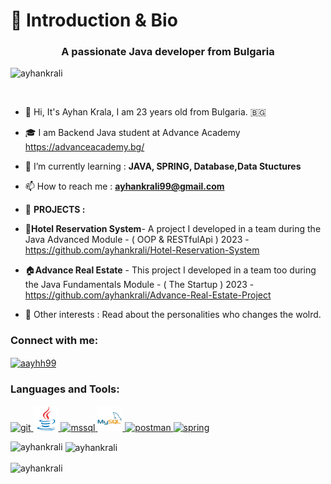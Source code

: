 
<h1 align="left">👋 Introduction & Bio </h1>
<h3 align="center">A passionate Java developer from Bulgaria</h1>

<p align="left"> <img src="https://komarev.com/ghpvc/?username=ayhankrali&label=Profile%20views&color=0e75b6&style=flat" alt="ayhankrali" /> </p>

<p align="left"> <a href="https://twitter.com/" target="blank"><img src="https://img.shields.io/twitter/follow/?logo=twitter&style=for-the-badge" alt="" /></a> </p>

- 👦 Hi, It's Ayhan Krala, I am 23 years old from Bulgaria. 🇧🇬

- 🎓 I am Backend Java student at Advance Academy    https://advanceacademy.bg/

- 🌱 I’m currently learning : **JAVA, SPRING, Database,Data Stuctures**

- 📫 How to reach me :  **ayhankrali99@gmail.com**
  

- 🔭 **PROJECTS :**
- 🏨**Hotel Reservation System**-  A project I developed in a team during the Java Advanced Module - ( OOP & RESTfulApi ) 2023 - https://github.com/ayhankrali/Hotel-Reservation-System

- 🏠**Advance Real Estate** -  This project I developed in a team too during the Java Fundamentals Module - ( The Startup  ) 2023 - https://github.com/ayhankrali/Advance-Real-Estate-Project





- 🤹 Other interests  : Read about  the personalities who changes the wolrd.

</p>

<h3 align="left">Connect with me:</h3>
<p align="left">
<a href="https://instagram.com/aayhh99" target="blank"><img align="center" src="https://raw.githubusercontent.com/rahuldkjain/github-profile-readme-generator/master/src/images/icons/Social/instagram.svg" alt="aayhh99" height="30" width="40" /></a>
</p>

<h3 align="left">Languages and Tools:</h3>
<p align="left"> <a href="https://git-scm.com/" target="_blank" rel="noreferrer"> <img src="https://www.vectorlogo.zone/logos/git-scm/git-scm-icon.svg" alt="git" width="40" height="40"/> </a> <a href="https://www.java.com" target="_blank" rel="noreferrer"> <img src="https://raw.githubusercontent.com/devicons/devicon/master/icons/java/java-original.svg" alt="java" width="40" height="40"/> </a> <a href="https://www.microsoft.com/en-us/sql-server" target="_blank" rel="noreferrer"> <img src="https://www.svgrepo.com/show/303229/microsoft-sql-server-logo.svg" alt="mssql" width="40" height="40"/> </a> <a href="https://www.mysql.com/" target="_blank" rel="noreferrer"> <img src="https://raw.githubusercontent.com/devicons/devicon/master/icons/mysql/mysql-original-wordmark.svg" alt="mysql" width="40" height="40"/> </a> <a href="https://postman.com" target="_blank" rel="noreferrer"> <img src="https://www.vectorlogo.zone/logos/getpostman/getpostman-icon.svg" alt="postman" width="40" height="40"/> </a> <a href="https://spring.io/" target="_blank" rel="noreferrer"> <img src="https://www.vectorlogo.zone/logos/springio/springio-icon.svg" alt="spring" width="40" height="40"/> </a> </p>


<p><img align="left" src="https://github-readme-stats.vercel.app/api/top-langs?username=ayhankrali&show_icons=true&locale=en&layout=compact" alt="ayhankrali" /></p>

<p>&nbsp;<img align="center" src="https://github-readme-stats.vercel.app/api?username=ayhankrali&show_icons=true&locale=en" alt="ayhankrali" /></p>





<p><img align="center" src="https://github-readme-streak-stats.herokuapp.com/?user=ayhankrali&" alt="ayhankrali" /></p> 




